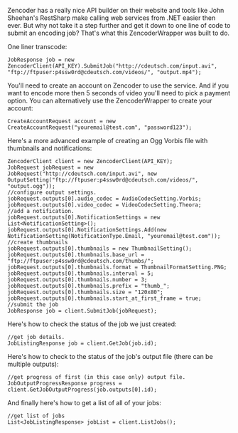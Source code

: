 Zencoder has a really nice API builder on their website and tools like John Sheehan's RestSharp make calling web services from .NET easier then ever. But why not take it a step further and get it down to one line of code to submit an encoding job? That's what this ZencoderWrapper was built to do.


One liner transcode:

    JobResponse job = new ZencoderClient(API_KEY).SubmitJob("http://cdeutsch.com/input.avi", "ftp://ftpuser:p4ssw0rd@cdeutsch.com/videos/", "output.mp4");


You'll need to create an account on Zencoder to use the service. And if you want to encode more then 5 seconds of video you'll need to pick a payment option. You can alternatively use the ZencoderWrapper to create your account:

    CreateAccountRequest account = new CreateAccountRequest("youremail@test.com", "password123");

    
Here's a more advanced example of creating an Ogg Vorbis file with thumbnails and notifications:

    ZencoderClient client = new ZencoderClient(API_KEY);
    JobRequest jobRequest = new JobRequest("http://cdeutsch.com/input.avi", new OutputSetting("ftp://ftpuser:p4ssw0rd@cdeutsch.com/videos/", "output.ogg"));
    //configure output settings.
    jobRequest.outputs[0].audio_codec = AudioCodecSetting.Vorbis;
    jobRequest.outputs[0].video_codec = VideoCodecSetting.Theora;
    //add a notification.
    jobRequest.outputs[0].NotificationSettings = new List<NotificationSetting>();
    jobRequest.outputs[0].NotificationSettings.Add(new NotificationSetting(NotificationType.Email, "youremail@test.com"));
    //create thumbnails
    jobRequest.outputs[0].thumbnails = new ThumbnailSetting();
    jobRequest.outputs[0].thumbnails.base_url = "ftp://ftpuser:p4ssw0rd@cdeutsch.com/thumbs/";
    jobRequest.outputs[0].thumbnails.format = ThumbnailFormatSetting.PNG;
    jobRequest.outputs[0].thumbnails.interval = 5;
    jobRequest.outputs[0].thumbnails.number = 3;
    jobRequest.outputs[0].thumbnails.prefix = "thumb_";
    jobRequest.outputs[0].thumbnails.size = "120x80";
    jobRequest.outputs[0].thumbnails.start_at_first_frame = true;
    //submit the job
    JobResponse job = client.SubmitJob(jobRequest);

    
Here's how to check the status of the job we just created:

    //get job details.
    JobListingResponse job = client.GetJob(job.id);

    
Here's how to check to the status of the job's output file (there can be multiple outputs):

    //get progress of first (in this case only) output file.
    JobOutputProgressResponse progress = client.GetJobOutputProgress(job.outputs[0].id);

    
And finally here's how to get a list of all of your jobs:

    //get list of jobs  
    List<JobListingResponse> jobList = client.ListJobs();  